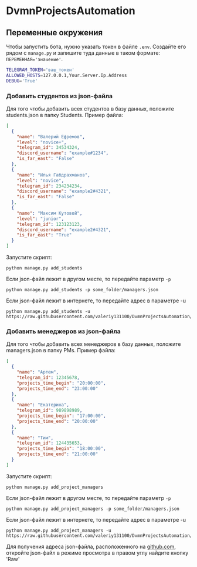 # DvmnProjectsAutomation

## Переменные окружения

Чтобы запустить бота, нужно указать токен в файле `.env`. 
Создайте его рядом с `manage.py`
и запишите туда данные в таком формате: `ПЕРЕМЕННАЯ='значение'`.

```sh
TELEGRAM_TOKEN='ваш_токен'
ALLOWED_HOSTS=127.0.0.1,Your.Server.Ip.Address
DEBUG='True'
```

### Добавить студентов из json-файла

Для того чтобы добавить всех студентов в базу данных, положите students.json в папку Students. Пример файла:
```json
[
  {
    "name": "Валерий Ефремов",
    "level": "novice+",
    "telegram_id": 34534324,
    "discord_username": "example#1234",
    "is_far_east": "False"
  },
  {
    "name": "Илья Габдрахманов",
    "level": "novice",
    "telegram_id": 234234234,
    "discord_username": "example2#4321",
    "is_far_east": "False"
  },
  {
    "name": "Максим Кутовой",
    "level": "junior",
    "telegram_id": 123123123,
    "discord_username": "example2#4321",
    "is_far_east": "True"
  }
]
```
Запустите скрипт:
```shell
python manage.py add_students
```
Если json-файл лежит в другом месте, то передайте параметр `-p`
```shell
python manage.py add_students -p some_folder/managers.json
```
Если json-файл лежит в интернете, то передайте адрес в параметре -u
```shell
python manage.py add_students -u https://raw.githubusercontent.com/valeriy131100/DvmnProjectsAutomation/main/json_examples/students.json
```
### Добавить менеджеров из json-файла

Для того чтобы добавить всех менеджеров в базу данных, положите managers.json в папку PMs. Пример файла:
```json
[
  {
    "name": "Артем",
    "telegram_id": 12345678,
    "projects_time_begin": "20:00:00",
    "projects_time_end": "23:00:00"
  },
  {
    "name": "Екатерина",
    "telegram_id": 989898989,
    "projects_time_begin": "17:00:00",
    "projects_time_end": "20:00:00"
  },
  {
    "name": "Тим",
    "telegram_id": 124435653,
    "projects_time_begin": "18:00:00",
    "projects_time_end": "21:00:00"
  }
]
```
Запустите скрипт:
```shell
python manage.py add_project_managers
```
Если json-файл лежит в другом месте, то передайте параметр `-p`
```shell
python manage.py add_project_managers -p some_folder/managers.json
```
Если json-файл лежит в интернете, то передайте адрес в параметре -u
```shell
python manage.py add_project_managers -u https://raw.githubusercontent.com/valeriy131100/DvmnProjectsAutomation/main/json_examples/managers.json
```
Для получения адреса json-файла, расположенного на [github.com](https://github.com/), откройте json-файл в режиме просмотра в правом углу найдите кнопку 'Raw'